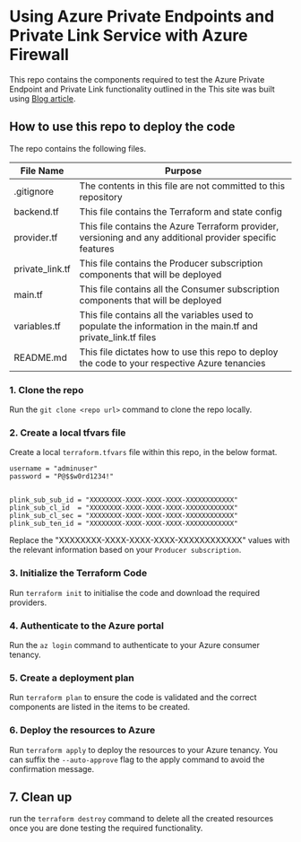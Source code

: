 # Using Azure Private Endpoints and Private Link Service with Azure Firewall

This repo contains the components required to test the Azure Private Endpoint and Private Link functionality outlined in the This site was built using [Blog article](https://namitjagtiani.com/2020/02/14/azure-private-link-udr-support-public-preview/).

## How to use this repo to deploy the code

The repo contains the following files.

| File Name | Purpose |
| ----------- | ----------- |
| .gitignore  | The contents in this file are not committed to this repository |
| backend.tf  | This file contains the Terraform and state config |
| provider.tf  | This file contains the Azure Terraform provider, versioning and any additional provider specific features  |
| private_link.tf  | This file contains the Producer subscription components that will be deployed |
| main.tf  | This file contains all the Consumer subscription components that will be deployed |
| variables.tf  | This file contains all the variables used to populate the information in the main.tf and private_link.tf files |
| README.md | This file dictates how to use this repo to deploy the code to your respective Azure tenancies |

### 1. Clone the repo

Run the `git clone <repo url>` command to clone the repo locally.

### 2. Create a local tfvars file

Create a local `terraform.tfvars` file within this repo, in the below format.

```hcl
username = "adminuser"
password = "P@$$w0rd1234!"


plink_sub_sub_id = "XXXXXXXX-XXXX-XXXX-XXXX-XXXXXXXXXXXX"
plink_sub_cl_id  = "XXXXXXXX-XXXX-XXXX-XXXX-XXXXXXXXXXXX"
plink_sub_cl_sec = "XXXXXXXX-XXXX-XXXX-XXXX-XXXXXXXXXXXX"
plink_sub_ten_id = "XXXXXXXX-XXXX-XXXX-XXXX-XXXXXXXXXXXX"
```

Replace the "XXXXXXXX-XXXX-XXXX-XXXX-XXXXXXXXXXXX" values with the relevant information based on your `Producer subscription`.

### 3. Initialize the Terraform Code

Run `terraform init` to initialise the code and download the required providers.

### 4. Authenticate to the Azure portal

Run the `az login` command to authenticate to your Azure consumer tenancy.

### 5. Create a deployment plan

Run `terraform plan` to ensure the code is validated and the correct components are listed in the items to be created.

### 6. Deploy the resources to Azure

Run `terraform apply` to deploy the resources to your Azure tenancy. You can suffix the `--auto-approve` flag to the apply command to avoid the confirmation message.

## 7. Clean up

run the `terraform destroy` command to delete all the created resources once you are done testing the required functionality.